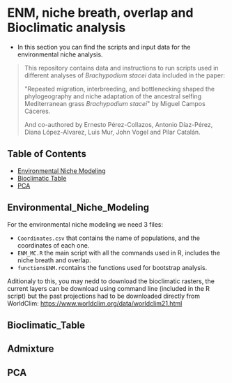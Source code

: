 # ENM, niche breath, overlap and Bioclimatic analysis

* In this section you can find the scripts and input data for the environmental niche analysis.

> This repository contains data and instructions to run scripts used in different analyses of *Brachypodium stacei* data included in the paper:
>
> "Repeated migration, interbreeding, and bottlenecking  shaped the phylogeography and niche adaptation of the ancestral selfing Mediterranean grass *Brachypodium stacei*" by Miguel Campos Cáceres.
>
> And co-authored by Ernesto Pérez-Collazos, Antonio Díaz-Pérez, Diana López-Alvarez, Luis Mur, John Vogel and Pilar Catalán. 

## Table of Contents
* [Environmental Niche Modeling](#environmental_niche_modeling)
* [Bioclimatic Table](#bioclimatic_table)
* [PCA](#pca)

## Environmental_Niche_Modeling
For the environmental niche modeling we need 3 files: 
- `Coordinates.csv` that contains the name of populations, and the coordinates of each one.
- `ENM_MC.R` the main script with all the commands used in R, includes the niche breath and overlap.
- `functionsENM.r`contains the functions used for bootstrap analysis.

Aditionaly to this, you may nedd to download the bioclimatic rasters, the current layers can be download using command line (included in the R script) but the past projections had to be downloaded directly from WorldClim:
https://www.worldclim.org/data/worldclim21.html

## Bioclimatic_Table

## Admixture

## PCA
